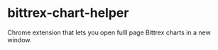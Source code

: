 # bittrex-chart-helper
Chrome extension that lets you open fulll page Bittrex charts in a new window.
